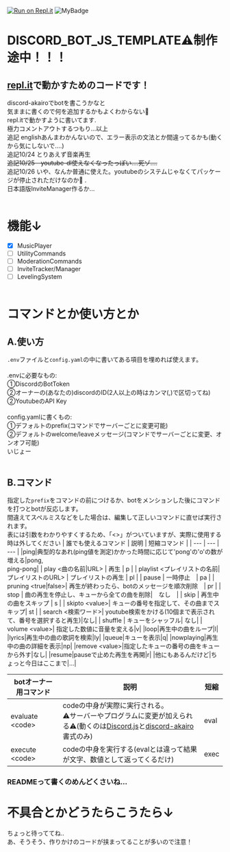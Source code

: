 [replit]:https://repl.it<br>
[djs]:https://discord.js.org/#/<br>
[akairo]:https://discord-akairo.github.io/#/
[![Run on Repl.it](https://repl.it/badge/github/MrAugu/simple-discordjs-dashboard)](https://repl.it/github/MrAugu/simple-discordjs-dashboard)
![MyBadge](https://img.shields.io/badge/まだ-制作途中-orange)
# DISCORD_BOT_JS_TEMPLATE:warning:制作途中！！！
## [repl.it][replit]で動かすためのコードです！
discord-akairoでbotを書こうかなと<br>
気ままに書くので何を追加するかもよくわからない🤪<br>
repl.itで動かすように書いてます.<br>
極力コメントアウトするつもり...以上<br>
追記 englishあんまわかんないので、エラー表示の文法とか間違ってるかも(動くから気にしないで....)<br>
追記10/24 とりあえず音楽再生<br>
~~追記10/25　youtube-dl使えなくなったっぽい....死ゾ....~~ <br>
追記10/26 いや、なんか普通に使えた。youtubeのシステムじゃなくてパッケージが停止されただけなのか:thinking:
.<br>
日本語版InviteManager作るか...
<br><br>
# 機能↓
- [x] MusicPlayer
- [ ] UtilityCommands
- [ ] ModerationCommands
- [ ] InviteTracker/Manager
- [ ] LevelingSystem
<br><br>

# コマンドとか使い方とか
## A.使い方
`.env`ファイルと`config.yaml`の中に書いてある項目を埋めれば使えます。<br><br>
.envに必要なもの:<br>
①DiscordのBotToken<br>
②オーナーの(あなたの)discordのID(2人以上の時はカンマ(,)で区切ってね)<br>
②YoutubeのAPI Key<br><br>
config.yamlに書くもの:<br>
①デフォルトのprefix(コマンドでサーバーごとに変更可能)<br>
②デフォルトのwelcome/leaveメッセージ(コマンドでサーバーごとに変更、オンオフ可能)<br>
いじょー<br><br>
## B.コマンド
指定した`prefix`をコマンドの前につけるか、botをメンションした後にコマンドを打つとbotが反応します。<br>
間違えてスペルミスなどをした場合は、編集して正しいコマンドに直せば実行されます。<br>
表には引数をわかりやすくするため、「<>」がついていますが、実際に使用する時は外してください
| 誰でも使えるコマンド | 説明 | 短縮コマンド |
| --- | --- | --- |
|ping|典型的なあれ(ping値を測定)かかった時間に応じて'pong'の'o'の数が増える|pong,<br>ping-pong|
| play \<曲の名前\|URL> | 再生 | p | 
| playlist <プレイリストの名前\|プレイリストのURL> | プレイリストの再生 | pl |
| pause | 一時停止　| pa |
| pruning <true\|false>| 再生が終わったら、botのメッセージを順次削除　| pr |
| stop | 曲の再生を停止し、キューから全ての曲を削除|　なし　|
| skip | 再生中の曲をスキップ | s |
| skipto \<value>| キューの番号を指定して、その曲までスキップ| st |
| search \<検索ワード>| youtube検索をかける(10個まで表示されて、番号を選択すると再生)|なし|
| shuffle | キューをシャッフル| なし|
| volume \<value>| 指定した数値に音量を変える|v|
|loop|再生中の曲をループ|l|
|lyrics|再生中の曲の歌詞を検索|ly|
|queue|キューを表示|q|
|nowplaying|再生中の曲の詳細を表示|np|
|remove \<value>|指定したキューの番号の曲をキューから外す|なし|
|resume|pauseで止めた再生を再開|r|
|他にもあるんだけど|ちょっと今日はここまで|...|
  
|botオーナー用コマンド|説明|短縮|
|---|---|---|
|evaluate \<code>|codeの中身が実際に実行される。<br>:warning:サーバーやプログラムに変更が加えられる:warning:(動くのは[Discord.js][djs]と[discord-akairo][akairo]書式のみ)|eval|
|execute \<code>|codeの中身を実行する(evalとは違って結果が文字、数値として返ってくるだけ)|exec|
  
  
### READMEって書くのめんどくさいね...

# 不具合とかどうたらこうたら↓
ちょっと待っててね..<br>あ、そうそう、作りかけのコードが挟まってることが多いので注意！


